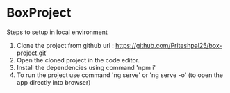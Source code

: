 # BoxProject
Steps to setup in local environment
1. Clone the project from github url : https://github.com/Priteshpal25/box-project.git'
2. Open the cloned project in the code editor.
3. Install the dependencies using command 'npm i'
4. To run the project use command 'ng serve' or 'ng serve -o' (to open the app directly into browser)
